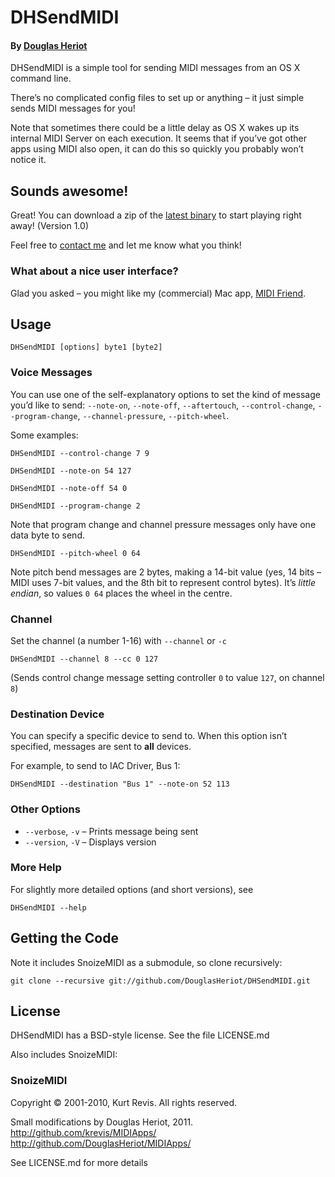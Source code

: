 # DHSendMIDI

#### By [Douglas Heriot](http://douglasheriot.com/)

DHSendMIDI is a simple tool for sending MIDI messages from an OS X command line.

There’s no complicated config files to set up or anything – it just simple sends MIDI messages for you!

Note that sometimes there could be a little delay as OS X wakes up its internal MIDI Server on each execution. It seems that if you’ve got other apps using MIDI also open, it can do this so quickly you probably won’t notice it.

## Sounds awesome!

Great! You can download a zip of the [latest binary](http://douglasheriot-static.s3.amazonaws.com/DHSendMIDI/downloads/DHSendMIDI%201.0.zip) to start playing right away! (Version 1.0)

Feel free to [contact me](http://douglasheriot.com/#contact) and let me know what you think!

### What about a nice user interface?

Glad you asked – you might like my (commercial) Mac app, [MIDI Friend](http://douglasheriot.com/midifriend/).


## Usage

    DHSendMIDI [options] byte1 [byte2]

### Voice Messages

You can use one of the self-explanatory options to set the kind of message you’d like to send: `--note-on`, `--note-off`, `--aftertouch`, `--control-change`, `--program-change`, `--channel-pressure`, `--pitch-wheel`.

Some examples:

    DHSendMIDI --control-change 7 9

    DHSendMIDI --note-on 54 127
    
    DHSendMIDI --note-off 54 0

    DHSendMIDI --program-change 2

Note that program change and channel pressure messages only have one data byte to send.

    DHSendMIDI --pitch-wheel 0 64
    
Note pitch bend messages are 2 bytes, making a 14-bit value (yes, 14 bits – MIDI uses 7-bit values, and the 8th bit to represent control bytes). It’s *little endian*, so values `0 64` places the wheel in the centre.

### Channel

Set the channel (a number 1-16) with `--channel` or `-c`

    DHSendMIDI --channel 8 --cc 0 127

    
(Sends control change message setting controller `0` to value `127`, on channel `8`)

### Destination Device

You can specify a specific device to send to. When this option isn’t specified, messages are sent to **all** devices.

For example, to send to IAC Driver, Bus 1:

    DHSendMIDI --destination "Bus 1" --note-on 52 113


### Other Options

* `--verbose`, `-v` – Prints message being sent
* `--version`, `-V` – Displays version
	

### More Help

For slightly more detailed options (and short versions), see

    DHSendMIDI --help


## Getting the Code

Note it includes SnoizeMIDI as a submodule, so clone recursively:

    git clone --recursive git://github.com/DouglasHeriot/DHSendMIDI.git

## License

DHSendMIDI has a BSD-style license. See the file LICENSE.md

Also includes SnoizeMIDI:


### SnoizeMIDI

Copyright © 2001-2010, Kurt Revis.  All rights reserved.

Small modifications by Douglas Heriot, 2011.
http://github.com/krevis/MIDIApps/
http://github.com/DouglasHeriot/MIDIApps/

See LICENSE.md for more details

